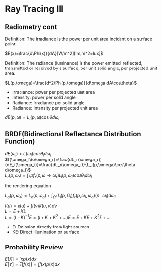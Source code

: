 # Ray Tracing III

## Radiometry cont

Definition: The irradiance is the power per unit area incident on a surface point.

$E(x)=\frac{d\Phi(x)}{dA}[W/m^2][lm/m^2=lux]$

Definition: The radiance (luminance) is the power emitted, reflected, transmitted or received by a surface, per unit solid angle, per projected unit area.

$L(p,\omega)=\frac{d^2\Phi(p,\omega)}{d\omega dA\cos\theta}$

- Irradiance: power per projected unit area
- Intensity: power per solid angle
- Radiance: Irradiance per solid angle
- Radiance: Intensity per projected unit area

$dE(p,\omega)=L_i(p,\omega)\cos\theta d\omega_i$

## BRDF(Bidirectional Reflectance Distribution Function)

$dE(\omega_i)=L(\omega_i)cos\theta_id\omega_i$  
$f(\omega_i\to\omega_r)=\frac{dL_r(\omega_r)}{dE_i(\omega_i)}=\frac{dL_r(\omega_r)}{L_i(p,\omega)\cos\theta d\omega_i}$  
$L_r(p,\omega_r)=\int_{H^2}f_r(p,\omega\to\omega_r)L_i(p,\omega_i)cos\theta_id\omega_i$

the rendering equation

$L_o(p,\omega_o)=L_e(p,\omega_o)+\int_{\Omega^+}L_i(p,\Omega_i)f_r(p,\omega_i,\omega_o)(n\cdot\omega_i)d\omega_i$

$I(u)=e(u)+\int I(v)K(u,v)dv$  
$L=E+KL$  
$L=(I-K)^{-1}E=(I+K+K^2+\dots)E=E+KE+K^2E+\dots$

- E: Emission directly from light sources
- KE: Direct illumination on surface

## Probability Review

$E[X]=\int xp(x)dx$  
$E[Y]=E[f(x)]=\int f(x)p(x)dx$
